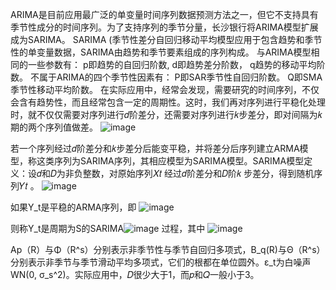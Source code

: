 ARIMA是目前应用最广泛的单变量时间序列数据预测方法之一，但它不支持具有季节性成分的时间序列。为了支持序列的季节分量，长沙银行将ARIMA模型扩展成为SARIMA。
SARIMA (季节性差分自回归移动平均模型应用于包含趋势和季节性的单变量数据，SARIMA由趋势和季节要素组成的序列构成。
      与ARIMA模型相同的一些参数有：
      p即趋势的自回归阶数,
      d即趋势差分阶数，
      q趋势的移动平均阶数。
不属于ARIMA的四个季节性因素有：
P即SAR季节性自回归阶数。
Q即SMA季节性移动平均阶数。
在实际应用中，经常会发现，需要研究的时间序列，不仅会含有趋势性，而且经常包含一定的周期性。这时，我们再对序列进行平稳化处理时，就不仅仅需要对序列进行𝑑阶差分，还需要对序列进行𝑘步差分，即对间隔为𝑘期的两个序列值做差。
![image](https://github.com/luopinyao579/sarima/assets/90679190/88f0a19b-6ee1-44f6-bc6f-d9797ec4aed4)

若一个序列经过𝑑阶差分和𝑘步差分后能变平稳，并将差分后序列建立ARMA模型，称这类序列为SARIMA序列，其相应模型为SARIMA模型。SARIMA模型定义：设𝑑和𝐷为非负整数，对原始序列𝑋𝑡 经过𝑑阶差分和𝐷阶𝑘 步差分，得到随机序列𝑌𝑡 。
![image](https://github.com/luopinyao579/sarima/assets/90679190/b9d68e9c-6abb-4893-992d-f8e86918b53f)

如果Y_t是平稳的ARMA序列，即
![image](https://github.com/luopinyao579/sarima/assets/90679190/54e1b49d-376c-446f-a362-cc1f65978025)

则称Y_t是周期为S的SARIMA![image](https://github.com/luopinyao579/sarima/assets/90679190/116bc65b-b454-499d-9f2f-a963fbf3e66d)
过程，其中
![image](https://github.com/luopinyao579/sarima/assets/90679190/7c726c9c-04da-4b66-a9fe-64d51c63edb9)

Ap（R）与Φ（R^s）分别表示非季节性与季节自回归多项式，B_q(R)与Θ（R^s）分别表示非季节与季节滑动平均多项式，它们的根都在单位圆外。ε_t为白噪声WN(0, σ_s^2)。实际应用中，𝐷很少大于1，而𝑝和𝑄一般小于3。

